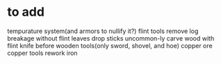 # to add
tempurature system(and armors to nullify it?)
flint tools
remove log breakage without flint
leaves drop sticks uncommon-ly
carve wood with flint knife before wooden tools(only sword, shovel, and hoe)
copper ore
copper tools
rework iron
